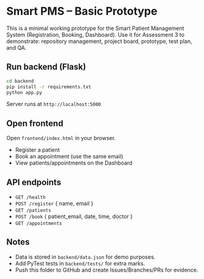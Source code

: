 
# Smart PMS – Basic Prototype

This is a minimal working prototype for the Smart Patient Management System (Registration, Booking, Dashboard).
Use it for Assessment 3 to demonstrate: repository management, project board, prototype, test plan, and QA.

## Run backend (Flask)
```bash
cd backend
pip install -r requirements.txt
python app.py
```
Server runs at `http://localhost:5000`

## Open frontend
Open `frontend/index.html` in your browser.
- Register a patient
- Book an appointment (use the same email)
- View patients/appointments on the Dashboard

## API endpoints
- `GET /health`
- `POST /register` { name, email }
- `GET /patients`
- `POST /book` { patient_email, date, time, doctor }
- `GET /appointments`

## Notes
- Data is stored in `backend/data.json` for demo purposes.
- Add PyTest tests in `backend/tests/` for extra marks.
- Push this folder to GitHub and create Issues/Branches/PRs for evidence.
```

